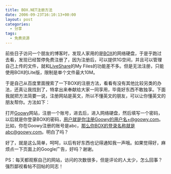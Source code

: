 ```yaml
---
title: BOX.NET注册方法
date: 2006-09-23T16:10:13+00:00
layout: post
categories:
  - 分享
tags:
  - 免费资源
---
```


前些日子访问一个朋友的博客时，发现人家用的是[BOX](http://www.box.net)的网络硬盘，于是乎跑过去看，发现已经暂停免费注册了，因为注册后，可以提供1G空间，并且可以管理自己上传的文件，就和[LiveShare](http://www.live-share.com)的My Files的功能差不多。但是无法注册，只能使用BOX的Lite版，限制是单个文件最大10M。

于是自己从百度里面搜索了一下BOX的注册方法，看看有没有其他比较另类的办法，还真让我找到了，特拿出来奉献给大家一同享用，毕竟好东西不敢独享。下面我就把方法简要一说，注册网站是英文，所以不懂英文的朋友，可以让你懂英文的朋友帮你。方法如下：

打开[Goowy](http://www.goowy.com/)网站，注册一个账号，进去后，进入网络硬盘，然后填写一个密码，以后就是你登录BOX的密码，用户就是你注册Goowy的用户名+@goowy.com。比如，你在Goowy注册的账号是abc，那么你BOX的登录名称就是abc@goowy.com。明白了吗？

好了，就是这么简单，呵呵，以后有好东西也记得通知我一声哦。如果觉得好，麻烦点一下页面上的Google广告，好吗？谢谢。

PS：每天都观察自己的网站，访问的次数很多，但是评论的人太少，怎么回事？强烈鄙视看帖不回帖的同志！